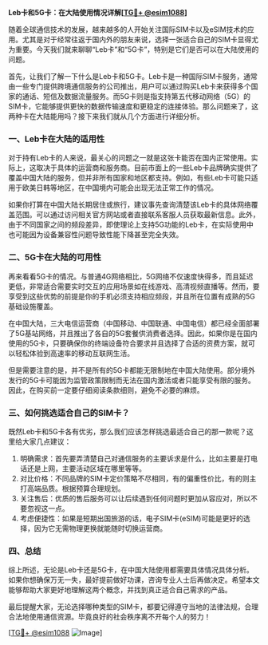 **Leb卡和5G卡：在大陆使用情况详解[[TG💪+ @esim1088](https://t.me/s/esim1088)]**

随着全球通信技术的发展，越来越多的人开始关注国际SIM卡以及eSIM技术的应用。尤其是对于经常往返于国内外的朋友来说，选择一张适合自己的SIM卡显得尤为重要。今天我们就来聊聊“Leb卡”和“5G卡”，特别是它们是否可以在大陆使用的问题。

首先，让我们了解一下什么是Leb卡和5G卡。Leb卡是一种国际SIM卡服务，通常由一些专门提供跨境通信服务的公司推出，用户可以通过购买Leb卡来获得多个国家的通话、短信及数据流量服务。而5G卡则是指支持第五代移动网络（5G）的SIM卡，它能够提供更快的数据传输速度和更稳定的连接体验。那么问题来了，这两种卡在大陆能用吗？接下来我们就从几个方面进行详细分析。

### 一、Leb卡在大陆的适用性

对于持有Leb卡的人来说，最关心的问题之一就是这张卡能否在国内正常使用。实际上，这取决于具体的运营商和服务商。目前市面上的一些Leb卡品牌确实提供了覆盖中国大陆的服务，但并非所有国家和地区都支持。例如，有些Leb卡可能只适用于欧美日韩等地区，在中国境内可能会出现无法正常工作的情况。

如果你打算在中国大陆长期居住或旅行，建议事先查询清楚该Leb卡的具体网络覆盖范围。可以通过访问相关官方网站或者直接联系客服人员获取最新信息。此外，由于不同国家之间的频段差异，即使理论上支持5G功能的Leb卡，在实际使用中也可能因为设备兼容性问题导致性能下降甚至完全失效。

### 二、5G卡在大陆的可用性

再来看看5G卡的情况。与普通4G网络相比，5G网络不仅速度快得多，而且延迟更低，非常适合需要实时交互的应用场景如在线游戏、高清视频直播等。然而，要享受到这些优势的前提是你的手机必须支持相应频段，并且所在位置有成熟的5G基础设施覆盖。

在中国大陆，三大电信运营商（中国移动、中国联通、中国电信）都已经全面部署了5G基站网络，并且推出了各自的5G套餐供消费者选择。因此，如果你是在国内使用的5G卡，只要确保你的终端设备符合要求并且选择了合适的资费方案，就可以轻松体验到高速率的移动互联网生活。

但是需要注意的是，并不是所有的5G卡都能无限制地在中国大陆使用。部分境外发行的5G卡可能因为监管政策限制而无法在国内激活或者只能享受有限的服务。因此，在购买前一定要仔细阅读条款细则，避免不必要的麻烦。

### 三、如何挑选适合自己的SIM卡？

既然Leb卡和5G卡各有优劣，那么我们应该怎样挑选最适合自己的那一款呢？这里给大家几点建议：

1. 明确需求：首先要弄清楚自己对通信服务的主要诉求是什么，比如主要是打电话还是上网，主要活动区域在哪里等等。
2. 对比价格：不同品牌的SIM卡定价策略不尽相同，有的偏重性价比，有的则主打高端品质。根据预算合理规划。
3. 关注售后：优质的售后服务可以让后续遇到任何问题时更加从容应对，所以不要忽视这一点。
4. 考虑便捷性：如果是短期出国旅游的话，电子SIM卡(eSIM)可能是更好的选择，因为它无需物理更换就能随时切换运营商。

### 四、总结

综上所述，无论是Leb卡还是5G卡，在中国大陆使用都需要具体情况具体分析。如果你想确保万无一失，最好提前做好功课，咨询专业人士后再做决定。希望本文能够帮助大家更好地理解这两个概念，并找到真正适合自己需求的产品。

最后提醒大家，无论选择哪种类型的SIM卡，都要记得遵守当地的法律法规，合理合法地使用通信资源。毕竟良好的社会秩序离不开每个人的努力！

[[TG💪+ @esim1088](https://t.me/s/esim1088) ![Image](https://i.postimg.cc/4NQfJmqS/Snipaste-2025-05-13-00-14-12.png)]